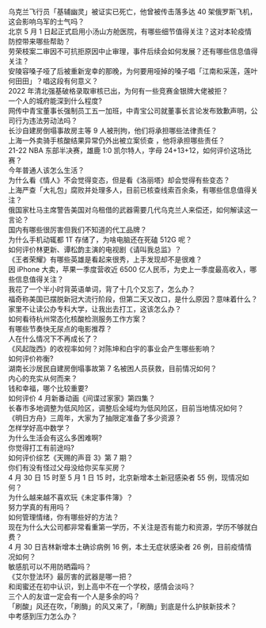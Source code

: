 乌克兰飞行员「基辅幽灵」被证实已死亡，他曾被传击落多达 40 架俄罗斯飞机，这会影响乌军的士气吗？  
北京 5 月 1 日起正式启用小汤山方舱医院，有哪些细节值得关注？这对本轮疫情防控带来哪些帮助？  
劳荣枝案二审因不可抗拒原因中止审理，事件后续会如何发展？还有哪些信息值得关注？  
安陵容嗓子哑了后被重新宠幸的那晚，为何要用哑掉的嗓子唱「江南和采莲，莲叶何田田」？唱这段有何意义？  
2022 年清北强基破格录取审核已出，为何有一些竞赛金银牌大佬被拒？  
一个人的城府能深到什么程度?  
网传中青宝董事长强制员工五一加班，中青宝公司就董事长言论发布致歉声明，公司行为违法劳动法吗？  
长沙自建房倒塌事故房主等 9 人被刑拘，他们将承担哪些法律责任？  
上海一外卖骑手核酸结果异常仍外出被立案侦查 ，他将承担哪些责任？  
21-22 NBA 东部半决赛，雄鹿 1:0 凯尔特人，字母 24+13+12，如何评价这场比赛？  
今年普通人该怎么生活？  
为什么看《情人》不会觉得变态，但是看《洛丽塔》却会觉得有些变态？  
上海严查「大礼包」腐败并处理多人，目前已核查线索百余条，有哪些信息值得关注？  
俄国家杜马主席警告美国对乌租借的武器需要几代乌克兰人来偿还，如何解读这一言论？  
国内有哪些很厉害但我们不知道的代工品牌？  
为什么手机动辄都 1T 存储了，为啥电脑还在死磕 512G 呢？  
如何评价林更新、谭松韵主演的电视剧《请叫我总监》？  
《王者荣耀》有哪些英雄是看起来很秀，上手发现却不是很难？  
因 iPhone 大卖，苹果一季度营收近 6500 亿人民币，为史上一季度最高收入，哪些信息值得关注？  
我花了一个半小时背英语单词，背了十几个又忘了，怎么办？  
福奇称美国已摆脱新冠大流行阶段，但第二天又改口，是什么原因？意味着什么？  
家里不让读公办专科大学，让我出去打工，这该怎么办？  
如何看待杭州常态化核酸检测服务工作方案？  
有哪些节奏快无尿点的电影推荐？  
人在什么情况下不再成长了？  
《风起陇西》的收视率如何？对陈坤和白宇的事业会产生哪些影响？  
如何评价祢衡?  
湖南长沙居民自建房倒塌事故第 7 名被困人员获救，目前情况如何？  
内心的充实从何而来？  
钱和幸福，哪个比较重要?  
如何评价 4 月新番动画《间谍过家家》第四集？  
长春市多地调整为低风险区，调整后全域均为低风险区，目前当地情况如何？  
《明日方舟》三周年，大家为了抽限定准备了多少资源？  
怎样学好高中数学？  
为什么生活会有这么多困难啊?  
你觉得打工有前途吗?  
如何评价综艺《天赐的声音 3》第 7 期？  
你们有没有怪过父母没给你买车买房？  
4 月 30 日 15 时至 5 月 1 日 15 时，北京新增本土新冠感染者 55 例，现情况如何？  
为什么越来越不喜欢玩《未定事件簿》？  
努力学真的有用吗？  
如何管理情绪，你有哪些好的方法？  
现在为什么大公司都非常看重第一学历，不关注是否有能力和资源，学历不够就白费？  
4 月 30 日吉林新增本土确诊病例 16 例，本土无症状感染者 26 例，目前疫情情况如何？  
敏感肌可以不用防晒霜吗？  
《艾尔登法环》最厉害的武器是哪一把？  
和闺蜜还在初中认识，到上高中不在一个学校，感情会淡吗？  
三个人的友谊一定会有一个人是多余的吗？  
「刷酸」风还在吹，「刷酶」的风又来了，「刷酶」到底是什么护肤新技术？  
中考感到压力怎么办？  
